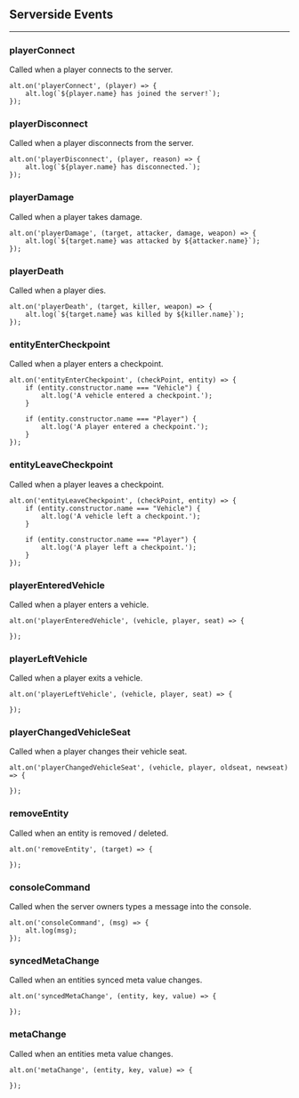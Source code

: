 ## Serverside Events
---

### playerConnect
Called when a player connects to the server.
```
alt.on('playerConnect', (player) => {
	alt.log(`${player.name} has joined the server!`);
});
```

### playerDisconnect
Called when a player disconnects from the server.
```
alt.on('playerDisconnect', (player, reason) => {
    alt.log(`${player.name} has disconnected.`);
});
```

### playerDamage
Called when a player takes damage.
```
alt.on('playerDamage', (target, attacker, damage, weapon) => {
    alt.log(`${target.name} was attacked by ${attacker.name}`);
});
```

### playerDeath
Called when a player dies.
```
alt.on('playerDeath', (target, killer, weapon) => {
    alt.log(`${target.name} was killed by ${killer.name}`);
});
```

### entityEnterCheckpoint
Called when a player enters a checkpoint.
```
alt.on('entityEnterCheckpoint', (checkPoint, entity) => {
    if (entity.constructor.name === "Vehicle") {
        alt.log('A vehicle entered a checkpoint.');
    }

    if (entity.constructor.name === "Player") {
        alt.log('A player entered a checkpoint.');
    }
});
```

### entityLeaveCheckpoint
Called when a player leaves a checkpoint.
```
alt.on('entityLeaveCheckpoint', (checkPoint, entity) => {
    if (entity.constructor.name === "Vehicle") {
        alt.log('A vehicle left a checkpoint.');
    }

    if (entity.constructor.name === "Player") {
        alt.log('A player left a checkpoint.');
    }
});
```

### playerEnteredVehicle
Called when a player enters a vehicle.
```
alt.on('playerEnteredVehicle', (vehicle, player, seat) => {

});
```

### playerLeftVehicle
Called when a player exits a vehicle.
```
alt.on('playerLeftVehicle', (vehicle, player, seat) => {
    
});
```

### playerChangedVehicleSeat
Called when a player changes their vehicle seat.
```
alt.on('playerChangedVehicleSeat', (vehicle, player, oldseat, newseat) => {

});
```

### removeEntity
Called when an entity is removed / deleted.
```
alt.on('removeEntity', (target) => {

});
```

### consoleCommand
Called when the server owners types a message into the console.
```
alt.on('consoleCommand', (msg) => {
    alt.log(msg);
});
```

### syncedMetaChange
Called when an entities synced meta value changes.
```
alt.on('syncedMetaChange', (entity, key, value) => {

});
```

### metaChange
Called when an entities meta value changes.
```
alt.on('metaChange', (entity, key, value) => {

});
```